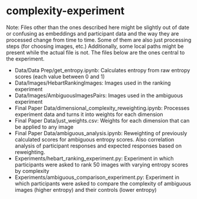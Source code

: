 # complexity-experiment
Note: Files other than the ones described here might be slightly out of date or confusing as embeddings and participant data and the way they are processed change from time to time. Some of them are also just processing steps (for choosing images, etc.) Additionally, some local paths might be present while the actual file is not. The files below are the ones central to the experiment.
- Data/Data Prep/get_entropy.ipynb: Calculates entropy from raw entropy scores (each value between 0 and 1)
- Data/Images/HebartRankingImages: Images used in the ranking experiment
- Data/Images/AmbiguousImagesPairs: Images used in the ambiguous experiment
- Final Paper Data/dimensional_complexity_reweighting.ipynb: Processes experiment data and turns it into weights for each dimension
- Final Paper Data/just_weights.csv: Weights for each dimension that can be applied to any image
- Final Paper Data/ambiguous_analysis.ipynb: Reweighting of previously calculated scores for ambiguous entropy scores. Also correlation analysis of participant responses and expected responses based on reweighting.
- Experiments/hebart_ranking_experiment.py: Experiment in which participants were asked to rank 50 images with varying entropy scores by complexity
- Experiments/ambiguous_comparison_experiment.py: Experiment in which participants were asked to compare the complexity of ambiguous images (higher entropy) and their controls (lower entropy)
  
